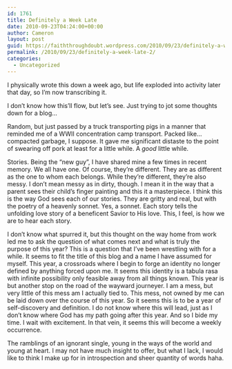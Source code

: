 ```yaml
---
id: 1761
title: Definitely a Week Late
date: 2010-09-23T04:24:00+00:00
author: Cameron
layout: post
guid: https://faiththroughdoubt.wordpress.com/2010/09/23/definitely-a-week-late/
permalink: /2010/09/23/definitely-a-week-late-2/
categories:
  - Uncategorized
---
```

I physically wrote this down a week ago, but life exploded into activity later that day, so I’m now transcribing it.

I don’t know how this’ll flow, but let’s see. Just trying to jot some thoughts down for a blog…

Random, but just passed by a truck transporting pigs in a manner that reminded me of a WWII concentration camp transport. Packed like…compacted garbage, I suppose. It gave me significant distaste to the point of swearing off pork at least for a little while. A _good_ little while.

Stories. Being the “new guy”, I have shared mine a few times in recent memory. We all have one. Of course, they’re different. They are as different as the one to whom each belongs. While they’re different, they’re also messy. I don’t mean messy as in dirty, though. I mean it in the way that a parent sees their child’s finger painting and this it a masterpiece. I think this is the way God sees each of our stories. They are gritty and real, but with the poetry of a heavenly sonnet. Yes, a sonnet. Each story tells the unfolding love story of a beneficent Savior to His love. This, I feel, is how we are to hear each story.

I don’t know what spurred it, but this thought on the way home from work led me to ask the question of what comes next and what is truly the purpose of this year? This is a question that I’ve been wrestling with for a while. It seems to fit the title of this blog and a name I have assumed for myself. This year, a crossroads where I begin to forge an identity no longer defined by anything forced upon me. It seems this identity is a tabula rasa with infinite possibility only feasible away from all things known. This year is but another stop on the road of the wayward journeyer. I am a mess, but very little of this mess am I actually tied to. This mess, not owned by me can be laid down over the course of this year. So it seems this is to be a year of self-discovery and definition. I do not know where this will lead, just as I don’t know where God has my path going after this year. And so I bide my time. I wait with excitement. In that vein, it seems this will become a weekly occurrence.

The ramblings of an ignorant single, young in the ways of the world and young at heart. I may not have much insight to offer, but what I lack, I would like to think I make up for in introspection and sheer quantity of words haha.
